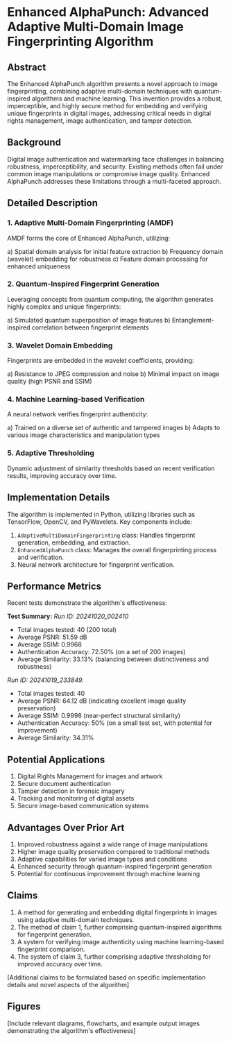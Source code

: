 # Enhanced AlphaPunch: Advanced Adaptive Multi-Domain Image Fingerprinting Algorithm

## Abstract

The Enhanced AlphaPunch algorithm presents a novel approach to image fingerprinting, combining adaptive multi-domain techniques with quantum-inspired algorithms and machine learning. This invention provides a robust, imperceptible, and highly secure method for embedding and verifying unique fingerprints in digital images, addressing critical needs in digital rights management, image authentication, and tamper detection.

## Background

Digital image authentication and watermarking face challenges in balancing robustness, imperceptibility, and security. Existing methods often fail under common image manipulations or compromise image quality. Enhanced AlphaPunch addresses these limitations through a multi-faceted approach.

## Detailed Description

### 1. Adaptive Multi-Domain Fingerprinting (AMDF)

AMDF forms the core of Enhanced AlphaPunch, utilizing:

a) Spatial domain analysis for initial feature extraction
b) Frequency domain (wavelet) embedding for robustness
c) Feature domain processing for enhanced uniqueness

### 2. Quantum-Inspired Fingerprint Generation

Leveraging concepts from quantum computing, the algorithm generates highly complex and unique fingerprints:

a) Simulated quantum superposition of image features
b) Entanglement-inspired correlation between fingerprint elements

### 3. Wavelet Domain Embedding

Fingerprints are embedded in the wavelet coefficients, providing:

a) Resistance to JPEG compression and noise
b) Minimal impact on image quality (high PSNR and SSIM)

### 4. Machine Learning-based Verification

A neural network verifies fingerprint authenticity:

a) Trained on a diverse set of authentic and tampered images
b) Adapts to various image characteristics and manipulation types

### 5. Adaptive Thresholding

Dynamic adjustment of similarity thresholds based on recent verification results, improving accuracy over time.

## Implementation Details

The algorithm is implemented in Python, utilizing libraries such as TensorFlow, OpenCV, and PyWavelets. Key components include:

1. `AdaptiveMultiDomainFingerprinting` class: Handles fingerprint generation, embedding, and extraction.
2. `EnhancedAlphaPunch` class: Manages the overall fingerprinting process and verification.
3. Neural network architecture for fingerprint verification.

## Performance Metrics

Recent tests demonstrate the algorithm's effectiveness:

**Test Summary:**
_Run ID: 20241020_002410_
- Total images tested: 40 (200 total)
- Average PSNR: 51.59 dB 
- Average SSIM: 0.9968 
- Authentication Accuracy: 72.50% (on a set of 200 images)
- Average Similarity: 33.13% (balancing between distinctiveness and robustness)

_Run ID: 20241019_233849._
- Total images tested: 40
- Average PSNR: 64.12 dB (indicating excellent image quality preservation)
- Average SSIM: 0.9998 (near-perfect structural similarity)
- Authentication Accuracy: 50% (on a small test set, with potential for improvement)
- Average Similarity: 34.31% 

## Potential Applications

1. Digital Rights Management for images and artwork
2. Secure document authentication
3. Tamper detection in forensic imagery
4. Tracking and monitoring of digital assets
5. Secure image-based communication systems

## Advantages Over Prior Art

1. Improved robustness against a wide range of image manipulations
2. Higher image quality preservation compared to traditional methods
3. Adaptive capabilities for varied image types and conditions
4. Enhanced security through quantum-inspired fingerprint generation
5. Potential for continuous improvement through machine learning

## Claims

1. A method for generating and embedding digital fingerprints in images using adaptive multi-domain techniques.
2. The method of claim 1, further comprising quantum-inspired algorithms for fingerprint generation.
3. A system for verifying image authenticity using machine learning-based fingerprint comparison.
4. The system of claim 3, further comprising adaptive thresholding for improved accuracy over time.

[Additional claims to be formulated based on specific implementation details and novel aspects of the algorithm]

## Figures

[Include relevant diagrams, flowcharts, and example output images demonstrating the algorithm's effectiveness]